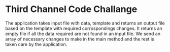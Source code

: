 # Third Channel Code Challange
The application takes input file with data, template and returns an output file based on the template with required corrospondings changes. It returns an empty file if all the data required are not found in an input file. We send an array of necessary changes to make in the main method and the rest is taken care by the application. 
